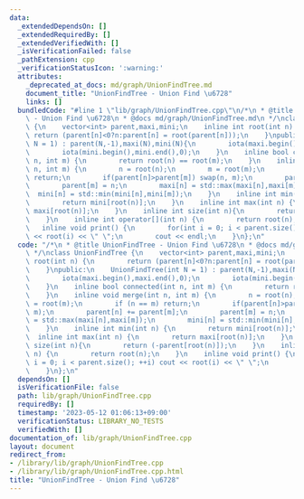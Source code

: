 ```yaml
---
data:
  _extendedDependsOn: []
  _extendedRequiredBy: []
  _extendedVerifiedWith: []
  _isVerificationFailed: false
  _pathExtension: cpp
  _verificationStatusIcon: ':warning:'
  attributes:
    _deprecated_at_docs: md/graph/UnionFindTree.md
    document_title: "UnionFindTree - Union Find \u6728"
    links: []
  bundledCode: "#line 1 \"lib/graph/UnionFindTree.cpp\"\n/*\n * @title UnionFindTree\
    \ - Union Find \u6728\n * @docs md/graph/UnionFindTree.md\n */\nclass UnionFindTree\
    \ {\n    vector<int> parent,maxi,mini;\n    inline int root(int n) {\n       \
    \ return (parent[n]<0?n:parent[n] = root(parent[n]));\n    }\npublic:\n    UnionFindTree(int\
    \ N = 1) : parent(N,-1),maxi(N),mini(N){\n        iota(maxi.begin(),maxi.end(),0);\n\
    \        iota(mini.begin(),mini.end(),0);\n    }\n    inline bool connected(int\
    \ n, int m) {\n        return root(n) == root(m);\n    }\n    inline void merge(int\
    \ n, int m) {\n        n = root(n);\n        m = root(m);\n        if (n == m)\
    \ return;\n        if(parent[n]>parent[m]) swap(n, m);\n        parent[n] += parent[m];\n\
    \        parent[m] = n;\n        maxi[n] = std::max(maxi[n],maxi[m]);\n      \
    \  mini[n] = std::min(mini[n],mini[m]);\n    }\n    inline int min(int n) {\n\
    \        return mini[root(n)];\n    }\n    inline int max(int n) {\n        return\
    \ maxi[root(n)];\n    }\n    inline int size(int n){\n        return (-parent[root(n)]);\n\
    \    }\n    inline int operator[](int n) {\n        return root(n);\n    }\n \
    \   inline void print() {\n        for(int i = 0; i < parent.size(); ++i) cout\
    \ << root(i) << \" \";\n        cout << endl;\n    }\n};\n"
  code: "/*\n * @title UnionFindTree - Union Find \u6728\n * @docs md/graph/UnionFindTree.md\n\
    \ */\nclass UnionFindTree {\n    vector<int> parent,maxi,mini;\n    inline int\
    \ root(int n) {\n        return (parent[n]<0?n:parent[n] = root(parent[n]));\n\
    \    }\npublic:\n    UnionFindTree(int N = 1) : parent(N,-1),maxi(N),mini(N){\n\
    \        iota(maxi.begin(),maxi.end(),0);\n        iota(mini.begin(),mini.end(),0);\n\
    \    }\n    inline bool connected(int n, int m) {\n        return root(n) == root(m);\n\
    \    }\n    inline void merge(int n, int m) {\n        n = root(n);\n        m\
    \ = root(m);\n        if (n == m) return;\n        if(parent[n]>parent[m]) swap(n,\
    \ m);\n        parent[n] += parent[m];\n        parent[m] = n;\n        maxi[n]\
    \ = std::max(maxi[n],maxi[m]);\n        mini[n] = std::min(mini[n],mini[m]);\n\
    \    }\n    inline int min(int n) {\n        return mini[root(n)];\n    }\n  \
    \  inline int max(int n) {\n        return maxi[root(n)];\n    }\n    inline int\
    \ size(int n){\n        return (-parent[root(n)]);\n    }\n    inline int operator[](int\
    \ n) {\n        return root(n);\n    }\n    inline void print() {\n        for(int\
    \ i = 0; i < parent.size(); ++i) cout << root(i) << \" \";\n        cout << endl;\n\
    \    }\n};\n"
  dependsOn: []
  isVerificationFile: false
  path: lib/graph/UnionFindTree.cpp
  requiredBy: []
  timestamp: '2023-05-12 01:06:13+09:00'
  verificationStatus: LIBRARY_NO_TESTS
  verifiedWith: []
documentation_of: lib/graph/UnionFindTree.cpp
layout: document
redirect_from:
- /library/lib/graph/UnionFindTree.cpp
- /library/lib/graph/UnionFindTree.cpp.html
title: "UnionFindTree - Union Find \u6728"
---
```

